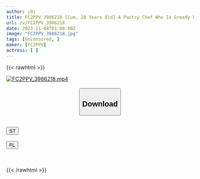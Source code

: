 ```yaml
---
author: j91
title: FC2PPV 3986218 [Cum, 20 Years Old] A Pastry Chef Who Is Greedy For Erotica. Her Vagina Is Penetrated And She Really Cums. Double Vaginal Cum Shot + Deep Throat Ejaculation In The Mouth★
url: /v/FC2PPV_3986218
date: 2023-11-08T01:00:00Z
image: "FC2PPV_3986218.jpg"
tags: [Uncensored, ]
maker: [FC2PPV]
actress: [ ]
---
```



{{< rawhtml >}}

<div class="video" data-videoid="7qkkgDdB6ASAr2j">
    <a href="javascript:;">
        <img src="https://my.j91.asia/v/FC2PPV_3986218/FC2PPV_3986218.jpg" width="WIDTH" height="HEIGHT" alt="FC2PPV_3986218.mp4" loading="lazy">
    </a>
</div>

<script type="text/javascript" src="https://j91.asia/asset/on-demand-st.js"></script>

<br>
  <link rel="stylesheet" href="https://j91.asia/asset/bs5.css">
  
  <center>
  <button class="btn btn-primary" type="button" data-bs-toggle="collapse" data-bs-target=".multi-collapse" aria-expanded="false" aria-controls="multiCollapseExample1 multiCollapseExample2"><h2>Download</h2></button></center>
</p>
<div class="row">
  <div class="col">
    <div class="collapse multi-collapse" id="multiCollapseExample1">
      <div class="card card-body">
	      	      <br>
<div class="buttons">  
<a href="https://streamtape.to/v/7qkkgDdB6ASAr2j" target="_blank"><button class="btn-hover color-3"><i class="fa fa-download"></i> ST</button></a></div>
    </div>
  </div>
</div>
  <div class="col">
    <div class="collapse multi-collapse" id="multiCollapseExample2">
      <div class="card card-body">
	      <br>
<div class="buttons">
    <a href="https://filelions.online/f/n29uokekfxfs" target="_blank"><button class="btn-hover color-9"><i class="fa fa-download"></i> FL</button></a></div>
<br><br>
      </div>
    </div>
  </div>
</div>

{{< /rawhtml >}}